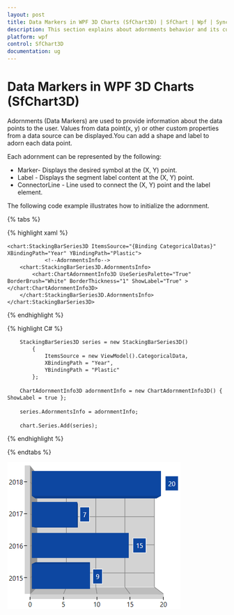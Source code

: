 ```yaml
---
layout: post
title: Data Markers in WPF 3D Charts (SfChart3D) | SfChart | Wpf | Syncfusion
description: This section explains about adornments behavior and its customization properties in WPF Chart (SfChart3D)
platform: wpf
control: SfChart3D
documentation: ug
---
```


# Data Markers in WPF 3D Charts (SfChart3D)

Adornments (Data Markers) are used to provide information about the data points to the user. Values from data point(x, y) or other custom properties from a data source can be displayed.You can add a shape and label to adorn each data point.

Each adornment can be represented by the following:

* Marker- Displays the desired symbol at the (X, Y) point.
* Label - Displays the segment label content at the (X, Y) point.
* ConnectorLine - Line used to connect the (X, Y) point and the label element.

    
The following code example illustrates how to initialize the adornment.

{% tabs %}

{% highlight xaml %}

    <chart:StackingBarSeries3D ItemsSource="{Binding CategoricalDatas}" XBindingPath="Year" YBindingPath="Plastic">
                <!--AdornmentsInfo-->
        <chart:StackingBarSeries3D.AdornmentsInfo>
            <chart:ChartAdornmentInfo3D UseSeriesPalette="True" BorderBrush="White" BorderThickness="1" ShowLabel="True" ></chart:ChartAdornmentInfo3D>
        </chart:StackingBarSeries3D.AdornmentsInfo>
    </chart:StackingBarSeries3D>

{% endhighlight %}

{% highlight C# %}

        StackingBarSeries3D series = new StackingBarSeries3D()
            {
                ItemsSource = new ViewModel().CategoricalData,
                XBindingPath = "Year",
                YBindingPath = "Plastic"                
            };

        ChartAdornmentInfo3D adornmentInfo = new ChartAdornmentInfo3D() { ShowLabel = true };

        series.AdornmentsInfo = adornmentInfo;

        chart.Series.Add(series);

{% endhighlight %}

{% endtabs %}

![Chart 3D support in WPF](Adornments-Images/Chart-3D-Adornment.png)

